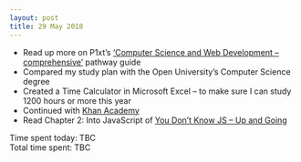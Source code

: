 ```yaml
---
layout: post
title: 29 May 2018
---
```


* Read up more on P1xt’s [‘Computer Science and Web Development – comprehensive’](https://github.com/P1xt/p1xt-guides/blob/master/cs-wd.md) pathway guide
* Compared my study plan with the Open University’s Computer Science degree
* Created a Time Calculator in Microsoft Excel – to make sure I can study 1200 hours or more this year
* Continued with [Khan Academy](https://www.khanacademy.com)
* Read Chapter 2: Into JavaScript of [You Don’t Know JS – Up and Going](https://github.com/getify/You-Dont-Know-JS/blob/master/up%20&%20going/README.md)

Time spent today: TBC  
Total time spent: TBC  